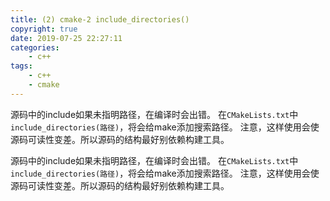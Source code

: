 ```yaml
---
title: (2) cmake-2 include_directories()
copyright: true
date: 2019-07-25 22:27:11
categories:
    - c++
tags:
    - c++
    - cmake
---
```

源码中的include如果未指明路径，在编译时会出错。
在`CMakeLists.txt`中`include_directories(路径)`，将会给make添加搜索路径。
注意，这样使用会使源码可读性变差。所以源码的结构最好别依赖构建工具。

<!-- more -->

源码中的include如果未指明路径，在编译时会出错。
在`CMakeLists.txt`中`include_directories(路径)`，将会给make添加搜索路径。
注意，这样使用会使源码可读性变差。所以源码的结构最好别依赖构建工具。
